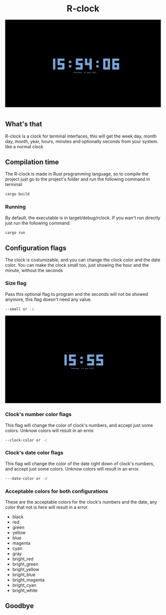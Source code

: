 <div align="center">
    <h1>R-clock</h1>
    <img width="600px" src="./assets/Normal.png">
    <h1></h1>
</div>

## What's that
R-clock is a clock for terminal interfaces, this will get the week day, month day, month, year, hours, minutes and optionally seconds from your system. like a normal clock

## Compilation time
The R-clock is made in Rust programming language, so to compile the project just go to the project's folder and run the following command in terminal: 
```sh
cargo build
```


### Running
By default, the executable is in target/debug/rclock. If you wan't run directly just run the following command: 
```sh
cargo run
```

## Configuration flags
The clock is costumizable, and you can change the clock color and the date color. You can make the clock small too, just showing the hour and the minute, without the seconds

### Size flag
Pass this optional flag to program and the seconds will not be showed anymore, this flag doesn't need any value.
```sh
--small or -s
```
<div align="center">
    <img width="600px" src="./assets/Small.png">
</div>


### Clock's number color flags
This flag will change the color of clock's numbers, and accept just some colors. Unknow colors will result in an error.
```sh
--clock-color or -c
```

### Clock's date color flags
This flag will change the color of the date right down of clock's numbers, and accept just some colors. Unknow colors will result in an error.
```sh
---date-color or -d
```

### Acceptable colors for both configurations
These are the acceptable colors for the clock's numbers and the date, any color that not is here will result in a error.
<ul>
    <li>black</li>
    <li>red</li>
    <li>green</li>
    <li>yellow</li>
    <li>blue</li>
    <li>magenta</li>
    <li>cyan</li>
    <li>gray</li>
    <li>bright_red</li>
    <li>bright_green</li>
    <li>bright_yellow</li>
    <li>bright_blue</li>
    <li>bright_magenta</li>
    <li>bright_cyan</li>
    <li>bright_white</li>
</ul>



## Goodbye

